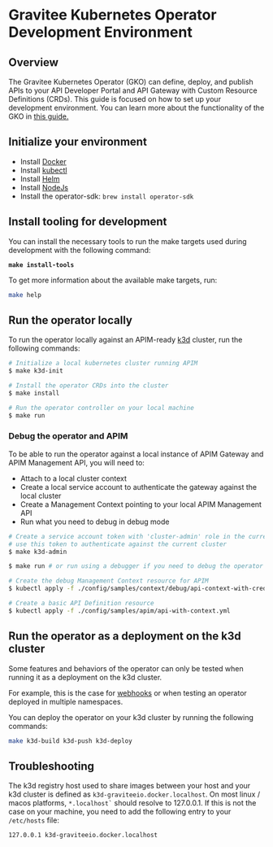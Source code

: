 # Gravitee Kubernetes Operator Development Environment

## Overview <a href="#user-content-initialize-your-environment" id="user-content-initialize-your-environment"></a>

The Gravitee Kubernetes Operator (GKO) can define, deploy, and publish APIs to your API Developer Portal and API Gateway with Custom Resource Definitions (CRDs). This guide is focused on how to set up your development environment. You can learn more about the functionality of the GKO in [this guide.](../gravitee-kubernetes-operator.md)

## Initialize your environment <a href="#user-content-initialize-your-environment" id="user-content-initialize-your-environment"></a>

* Install [Docker](https://www.docker.com/)
* Install [kubectl](https://kubernetes.io/docs/tasks/tools/#kubectl)
* Install [Helm](https://helm.sh/docs/intro/install/)
* Install [NodeJs](https://nodejs.org/en/download/)
* Install the operator-sdk: `brew install operator-sdk`

## Install tooling for development <a href="#user-content-install-tooling-for-development" id="user-content-install-tooling-for-development"></a>

You can install the necessary tools to run the make targets used during development with the following command:

<pre class="language-sh"><code class="lang-sh"><strong>make install-tools
</strong></code></pre>

To get more information about the available make targets, run:

```sh
make help
```

## Run the operator locally <a href="#user-content-run-the-operator-locally" id="user-content-run-the-operator-locally"></a>

To run the operator locally against an APIM-ready [k3d](https://k3d.io/) cluster, run the following commands:

```sh
# Initialize a local kubernetes cluster running APIM
$ make k3d-init

# Install the operator CRDs into the cluster
$ make install

# Run the operator controller on your local machine
$ make run
```

### Debug the operator and APIM <a href="#user-content-debug-the-operator-and-apim" id="user-content-debug-the-operator-and-apim"></a>

To be able to run the operator against a local instance of APIM Gateway and APIM Management API, you will need to:

* Attach to a local cluster context
* Create a local service account to authenticate the gateway against the local cluster
* Create a Management Context pointing to your local APIM Management API
* Run what you need to debug in debug mode

```sh
# Create a service account token with 'cluster-admin' role in the current context and
# use this token to authenticate against the current cluster
$ make k3d-admin

$ make run # or run using a debugger if you need to debug the operator as well

# Create the debug Management Context resource for APIM
$ kubectl apply -f ./config/samples/context/debug/api-context-with-credentials.yml

# Create a basic API Definition resource
$ kubectl apply -f ./config/samples/apim/api-with-context.yml
```

## Run the operator as a deployment on the k3d cluster <a href="#user-content-run-the-operator-as-a-deployment-on-the-k3d-cluster" id="user-content-run-the-operator-as-a-deployment-on-the-k3d-cluster"></a>

Some features and behaviors of the operator can only be tested when running it as a deployment on the k3d cluster.

For example, this is the case for [webhooks](https://sdk.operatorframework.io/docs/building-operators/golang/webhook/) or when testing an operator deployed in multiple namespaces.

You can deploy the operator on your k3d cluster by running the following commands:

```sh
make k3d-build k3d-push k3d-deploy
```

## Troubleshooting <a href="#user-content-troubleshooting" id="user-content-troubleshooting"></a>

The k3d registry host used to share images between your host and your k3d cluster is defined as `k3d-graviteeio.docker.localhost`. On most linux / macos platforms, `` *.localhost` `` should resolve to 127.0.0.1. If this is not the case on your machine, you need to add the following entry to your `/etc/hosts` file:

```
127.0.0.1 k3d-graviteeio.docker.localhost
```
